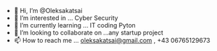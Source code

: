 - 👋 Hi, I’m @Oleksakatsai
- 👀 I’m interested in ... Cyber Security 
- 🌱 I’m currently learning ... IT coding Pyton
- 💞️ I’m looking to collaborate on ...any startup project
- 📫 How to reach me ... oleksakatsai@gmail.com , +43 06765129673

<!---
Oleksakatsai/Oleksakatsai is a ✨ special ✨ repository because its `README.md` (this file) appears on your GitHub profile.
You can click the Preview link to take a look at your changes.
--->

